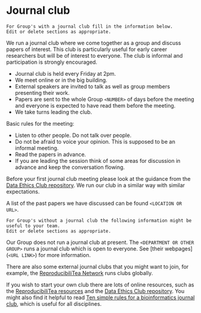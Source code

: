 # Journal club
```{admonition} FIXME Instructions
For Group's with a journal club fill in the information below.
Edit or delete sections as appropriate.
```
We run a journal club where we come together as a group and discuss papers of interest. 
This club is particularly useful for early career researchers but will be of interest to everyone.
The club is informal and participation is strongly encouraged.

- Journal club is held every Friday at 2pm.
- We meet online or in the big building.
- External speakers are invited to talk as well as group members presenting their work. 
- Papers are sent to the whole Group `<NUMBER>` of days before the meeting and everyone is expected to have read them before the meeting.
- We take turns leading the club.

Basic rules for the meeting:
- Listen to other people.
Do not talk over people.
- Do not be afraid to voice your opinion.
This is supposed to be an informal meeting.
- Read the papers in advance.
- If you are leading the session think of some areas for discussion in advance and keep the conversation flowing.

Before your first journal club meeting please look at the guidance from the [Data Ethics Club repository](https://github.com/very-good-science/data-ethics-club/tree/main/how-to-guide).
We run our club in a similar way with similar expectations.

A list of the past papers we have discussed can be found `<LOCATION OR URL>`.

```{admonition} FIXME Instructions
For Group's without a journal club the following information might be useful to your team.
Edit or delete sections as appropriate.
```
Our Group does not run a journal club at present.
The `<DEPARTMENT OR OTHER GROUP>` runs a journal club which is open to everyone. See [their webpages](`<URL LINK>`) for more information.

There are also some external journal clubs that you might want to join, for example, the [ReproducibiliTea Network](https://reproducibilitea.org/) runs clubs globally.

If you wish to start your own club there are lots of online resources, such as the [ReproducibiliTea resources](https://reproducibilitea.org/getting-started/) and the [Data Ethics Club repository](https://github.com/very-good-science/data-ethics-club/tree/main/how-to-guide).
You might also find it helpful to read [Ten simple rules for a bioinformatics journal club](https://doi.org/10.1371/journal.pcbi.1004526), which is useful for all disciplines.
